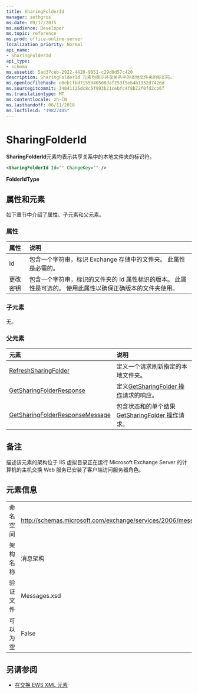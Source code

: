 ```yaml
---
title: SharingFolderId
manager: sethgros
ms.date: 09/17/2015
ms.audience: Developer
ms.topic: reference
ms.prod: office-online-server
localization_priority: Normal
api_name:
- SharingFolderId
api_type:
- schema
ms.assetid: 5ad37ceb-2922-4420-9051-c29d0d57c420
description: SharingFolderId 元素均表示共享关系中的本地文件夹的标识符。
ms.openlocfilehash: e0eb1fbd7155040508daf253f5eb4b1352d7426d
ms.sourcegitcommit: 34041125dc8c5f993b21cebfc4f8b72f0fd2cb6f
ms.translationtype: MT
ms.contentlocale: zh-CN
ms.lasthandoff: 06/11/2018
ms.locfileid: "19827485"
---
```

# <a name="sharingfolderid"></a>SharingFolderId

**SharingFolderId**元素均表示共享关系中的本地文件夹的标识符。 
  
```xml
<SharingFolderId Id="" ChangeKey="" />
```

 **FolderIdType**
## <a name="attributes-and-elements"></a>属性和元素

如下章节中介绍了属性、子元素和父元素。
  
### <a name="attributes"></a>属性

|**属性**|**说明**|
|:-----|:-----|
|Id  <br/> |包含一个字符串，标识 Exchange 存储中的文件夹。 此属性是必需的。  <br/> |
|更改密钥  <br/> |包含一个字符串，标识的文件夹的 Id 属性标识的版本。 此属性是可选的。 使用此属性以确保正确版本的文件夹使用。  <br/> |
   
### <a name="child-elements"></a>子元素

无。
  
### <a name="parent-elements"></a>父元素

|**元素**|**说明**|
|:-----|:-----|
|[RefreshSharingFolder](refreshsharingfolder.md) <br/> |定义一个请求刷新指定的本地文件夹。  <br/> |
|[GetSharingFolderResponse](getsharingfolderresponse.md) <br/> |定义[GetSharingFolder 操作](getsharingfolder-operation.md)请求的响应。  <br/> |
|[GetSharingFolderResponseMessage](getsharingfolderresponsemessage.md) <br/> |包含状态和的单个结果[GetSharingFolder 操作](getsharingfolder-operation.md)请求。  <br/> |
   
## <a name="remarks"></a>备注

描述该元素的架构位于 IIS 虚拟目录正在运行 Microsoft Exchange Server 的计算机的主机交换 Web 服务已安装了客户端访问服务器角色。
  
## <a name="element-information"></a>元素信息

|||
|:-----|:-----|
|命名空间  <br/> |http://schemas.microsoft.com/exchange/services/2006/messages  <br/> |
|架构名称  <br/> |消息架构  <br/> |
|验证文件  <br/> |Messages.xsd  <br/> |
|可以为空  <br/> |False  <br/> |
   
## <a name="see-also"></a>另请参阅



- [在交换 EWS XML 元素](ews-xml-elements-in-exchange.md)


